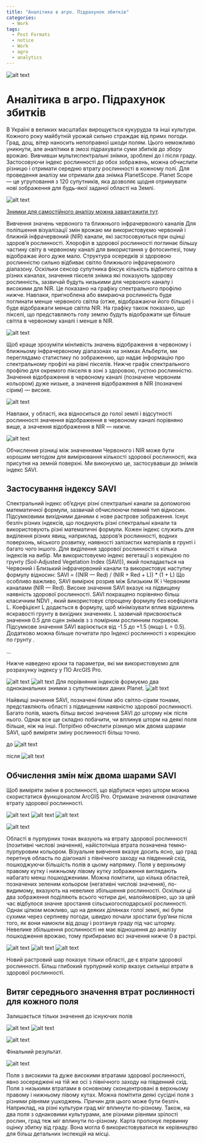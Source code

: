 ```yaml
---
title: "Аналітика в агро. Підрахунок збитків"
categories:
  - Work
tags:
  - Post Formats
  - notice
  - Work
  - agro
  - analytics
---
```


![alt text](https://miro.medium.com/max/1400/1*1kZ96T5XjZVqE3khhNqZyw.jpeg?raw=true)

# Аналітика в агро. Підрахунок збитків

В Україні в великих масштабах вирощується кукурудза та інші культури. Кожного року майбутній урожай сильно страждає від примх погоди. Град, дощ, вітер наносить непоправної шкоди полям. Цього неможливо уникнути, але аналітики в змозі підрахувати суми збитків до збору врожаю. Вивчивши мультиспектральні знімки, зроблені до і після граду. Застосовуючи індекс рослинності до обох зображень, можна обчислити різницю і отримати середню втрату рослинності в кожному полі.
Для проведення аналізу ми отримали два знімка PlanetScope. Planet Scope — це угруповання з 120 супутників, яка дозволяє щодня отримувати нові зображення для будь-якої заданої області на Землі.

![alt text](https://miro.medium.com/max/772/0*k2s7_9irYKlBjjQS.png?raw=true)

[Знимки для самостійного аналізу можна завантажити тут](https://www.kaggle.com/sergiishchus/corn-field-damage-planet).

Вивчення значень червоного та ближнього інфрачервоного каналів
Для поліпшення візуалізації змін врожаю ми використовуємо червоний і ближній інфрачервоний (NIR) канали, які застосовуються при оцінці здоров’я рослинності.
Хлорофіл в здорової рослинності поглинає більшу частину світу в червоному каналі для використання у фотосинтезі, тому відображає його дуже мало.
Структура осередків зі здоровою рослинністю сильно відбиває світло ближнього інфрачервоного діапазону.
Оскільки сенсор супутника фіксує кількість відбитого світла в різних каналах, значення пікселя знімка які показують здорову рослинність, зазвичай будуть низькими для червоного каналу і високими для NIR. Це показано на графіку спектрального профілю нижче. Навпаки, пригноблена або вмираюча рослинність буде поглинати менше червоного світла (отже, відображаючи його більше) і буде відображати менше світла NIR. На графіку також показано, що пікселі, що представляють голу землю будуть відображати ще більше світла в червоному каналі і менше в NIR.

![alt text](https://miro.medium.com/max/1200/0*1yvgymTh0IQAatag.png?raw=true)

Щоб краще зрозуміти мінливість значень відображення в червоному і ближньому інфрачервоному діапазонах на знімках Альберти, ми переглядамо статистику по зображенню, що надає інформацію про спектральному профілі на рівні пікселів.
Нижче графік спектрального профілю для окремого пікселя в зоні з здоровою, густою рослинністю. Значення відображення в червоному каналі (позначене червоним кольором) дуже низьке, а значення відображення в NIR (позначені сірим) — високе.

![alt text](https://miro.medium.com/max/834/0*gCpEV3ZXT97wIJmJ.png?raw=true)

Навпаки, у області, яка відноситься до голої землі і відсутності рослинності значення відображення в червоному каналі порівняно вище, а значення відображення в NIR — нижче.

![alt text](https://miro.medium.com/max/838/0*j5sxCTPMMxgcv95t.png?raw=true)

Обчислення різниці між значеннями Червоного і NIR може бути хорошим методом для вимірювання кількості здорової рослинності, яка присутня на земній поверхні. Ми виконуємо це, застосувавши до знімків індекс SAVI.

## Застосування індексу SAVI

Спектральний індекс об’єднує різні спектральні канали за допомогою математичної формули, зазвичай обчислюючи певний тип відносин. Підсумковими вихідними даними є нове растрове зображення.
Існує безліч різних індексів, що поєднують різні спектральні канали та використовують різні математичні формули. Кожен індекс служить для виділення різних явищ, наприклад, здоров’я рослинності, водних поверхонь, міського розвитку, наявності залізистих матеріалів в грунті і багато чого іншого.
Для виділення здорової рослинності є кілька індексів на вибір. Ми використовуємо індекс вегетації з корекцією по грунту (Soil-Adjusted Vegetation Index (SAVI)), який покладається на Червоний і Близький інфрачервоний канали та використовує наступну формулу відносин:
SAVI = ((NIR — Red) / (NIR + Red + L)) * (1 + L)
Що особливо важливо, SAVI вимірює розрив між Близьким ІК і Червоним каналами (NIR — Red). Високе значення SAVI вказує на підвищену наявність здорової рослинності.
SAVI покращено порівняно більш класичним NDVI , який використовує спрощену формулу без коефіцієнта L. Коефіцієнт L додається в формулу, щоб мінімізувати вплив відхилень яскравості грунту в вихідних значеннях. L зазвичай присвоюється значення 0.5 для сцен знімків з з помірним рослинним покривом. Підсумкове значення SAVI варіюється від -1.5 до +1.5 (якщо L = 0.5). Додатково можна більше почитати про Індексі рослинності з корекцією по грунту .

...

Нижче наведено кроки та параметри, які ми використовуємо для розрахунку індексу у ПО ArcGIS Pro.

![alt text](https://miro.medium.com/max/756/0*le6Yjp3fxxi93uMH.png?raw=true)
![alt text](https://miro.medium.com/max/594/0*cGEf4JS9qJjMPdCD.png?raw=true)
Для порівняння індексів формуємо два одноканальних знимки з супутникових даних Planet.
![alt text](https://miro.medium.com/max/368/0*aaUGmuXzRXs1Glt4.png?raw=true)

Найвищі значення SAVI, позначені білим або світло-сірим тонами, представляють області з підвищеним наявністю здорової рослинності. Багато полів, мають більш високі значення SAVI до шторму ніж після нього. Однак все ще складно побачити, чи вплинув шторм на деякі поля більше, ніж на інші. Потрібно обчислити різницю між двома шарами SAVI, щоб виміряти зміну рослинності більш точно.

до
![alt text](https://miro.medium.com/max/1262/1*6mo5Aj5FhKB5sXI0CVYuNw.jpeg?raw=true)

після
![alt text](https://miro.medium.com/max/1248/1*n1rNzfu3xBtsE4oSNqH32g.jpeg?raw=true)

## Обчислення змін між двома шарами SAVI
Щоб виміряти зміни в рослинності, що відбулися через шторм можна скористатися функціоналом ArcGIS Pro. Отримане значення означатиме втрату здорової рослинності.

![alt text](https://miro.medium.com/max/714/0*uF5jHJhwJJD4LY4l.png?raw=true)
![alt text](https://miro.medium.com/max/684/0*C7DCg1JBXoSXLfCk.png?raw=true)
![alt text](https://miro.medium.com/max/672/0*ZEwnQoerAbs1VCa0.png?raw=true)

![alt text](https://miro.medium.com/max/1100/0*uZfV6dwpUu1qpWGY.png?raw=true)

Області в пурпурних тонах вказують на втрату здорової рослинності (позитивні числові значення), найістотніша втрата позначена темно-пурпуровим кольором. Візуальне вивчення вказує досить ясно, що град перетнув область по діагоналі з північного заходу на південний схід, пошкоджуючи більшість полів в цьому напрямку. Поля у верхньому правому кутку і нижньому лівому кутку зображення виглядають набагато менш пошкодженими.
Можна помітити, що кілька областей, позначених зеленим кольором (негативні числові значення), по-видимому, вказують на невелике збільшення рослинності. Оскільки ці два зображення поділяють всього чотири дні, малоймовірно, що за цей час відбулося значне зростання сільськогосподарської рослинності. Однак цілком можливо, що на деяких ділянках голої землі, які були сухими через серпневу погоди, швидко почали зростати бур’яни після того, як вони намокли від дощу і розтанув граду під час шторму.
Невелике збільшення рослинності не має відношення до аналізу пошкодження врожаю, тому прибираємо всі значення нижче 0 в растрі.

![alt text](https://miro.medium.com/max/684/0*xXdj8920pyAL7pZZ.png?raw=true)
![alt text](https://miro.medium.com/max/834/0*4QJcMgQXpaZplzr1.png?raw=true)
![alt text](https://miro.medium.com/max/1100/0*mcAqCXl4zFkWV2hq.png?raw=true)

Новий растровий шар показує тільки області, де є втрати здорової рослинності. Більш глибокий пурпурний колір вказує сильніші втрати в здорової рослинності.

## Витяг середнього значення втрат рослинності для кожного поля

Залишається тільки значення до існуючих полів

![alt text](https://miro.medium.com/max/1100/0*YN-MABMRyZAsTaYg.png?raw=true)
![alt text](https://miro.medium.com/max/680/0*PHWfFbzDC0rXLn6w.png?raw=true)

![alt text](https://miro.medium.com/max/832/0*iImEFf_at_VV2Q6u.png?raw=true)

Фінальний результат.

![alt text](https://miro.medium.com/max/1100/0*LmdnM8fYFtApIp-W.png?raw=true)

Поля з високими та дуже високими втратами здорової рослинності, явно зосереджені на тій же осі з північного заходу на південний схід. Поля з низькими втратами в основному сконцентровані в верхньому правому і нижньому лівому кутах.
Можна помітити деякі сусідні поля з різними рівнями ушкоджень. Причин для цього може бути безліч. Наприклад, на різні культури град міг вплинути по-різному. Також, на два поля з однаковими культурами, але різними рівнями зрілості рослин, град теж міг вплинути по-різному.
Карта пропонує первинну оцінку збитку від граду. Вона могла б використовуватися як керівництво для більш детальних інспекцій на місці.